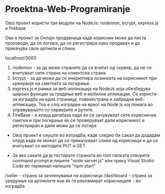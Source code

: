 # Proektna-Web-Programiranje

Овој проект користи три модули на NodeJs: nodemon, bcrypt, express.js и firebase

Ова е проект за Онлајн продавница каде корисник може да листа производи, да се логира, да се регистрира како продавач и да прикачува свои артикли и слики.

localhost/3000

1. nodemon - за да може страните да се вчитат од сервер, да не се вчитуваат сите страна на клиентска страна
2. bcrypt - за да може да се енкриптира лозинката на корисникот при креиранје на сметката за логирање.
3. express.js е рамка за веб-апликација на NodeJs која обезбедува широки функции за градење веб и мобилни апликации. Се користи за изградба на една страница, повеќестрана и хибридна веб-апликација. Тоа е слој изграден на врвот на Node js кој помага во управувањето со серверите и рутите.
4. FireBase - е клауд датабаза каде ќе се зачувуваат сите кориснички сметки и при логирање ќе се проверуваат дали корисникот е регистриран и дали може да се логира

- Овој проект е сеуште во изградба, каде следно би сакал да додадам клауд каде ќе можат да се прикачуваат слики од корисници и да се вчитуваат со методите PUT и GET.

- За ако сакате да ја тестирате страната во root папката отворете command prompt и пишете "node server.js" или преку Visual Studio Code во терминал напиште "npm start"

/seller - страна за зачленување на корисници 
/dashboard - страна за уредуање на артиклите кои ќе ги рекламират корисниците - во изградба
